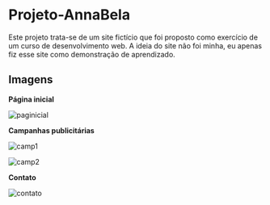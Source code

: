 # Projeto-AnnaBela

 Este projeto trata-se de um site fictício que foi proposto como exercício de um curso de desenvolvimento web. A ideia do site não foi minha, eu apenas fiz esse site como demonstração de aprendizado.



## Imagens



**Página inicial**

![paginicial](https://user-images.githubusercontent.com/60331328/151193213-7f975bde-704d-40b5-88e0-d70059952551.png)



**Campanhas publicitárias**

![camp1](https://user-images.githubusercontent.com/60331328/151193392-7643d0fc-d55b-4f5a-bf6a-39b64ee29525.png)

![camp2](https://user-images.githubusercontent.com/60331328/151193448-5900f911-c656-4e42-a90b-bb47f30617fd.png)



**Contato**

![contato](https://user-images.githubusercontent.com/60331328/151193512-616ded1e-2d17-4257-88fd-3aa244b3c1da.png)
